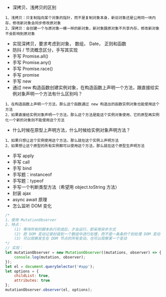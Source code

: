 - 深拷贝、浅拷贝的区别

```text
1、浅拷贝：只复制指向某个对象的指针，而不是复制对象本身，新旧对象还是公用同一块内存，修改新对象会同步修改原对象
2、深拷贝：会创建一个与原对象一模一样的新对象，新对象跟原对象不共享内存，修改新对象不会影响到原对象
```

- 实现深拷贝，要求考虑到对象， 数组， Date， 正则和函数
- 防抖 / 节流概念区分，手写其实现
- 手写 Promise.all()
- 手写 Promise.any()
- 手写 Promise.race()
- 手写 promise
- 手写 new
- 通过 new 构造函数创建实例对象，在构造函数上声明一个方法，跟直接给实例对象声明一个方法有什么区别吗？

```text
1、在构造函数上声明一个方法，那么这个函数通过 new 构造出的函数实例对象也能使用这个方法
2、如果直接给实例对象声明一个方法，那么这个方法是能这个实例对象使用，它的原型再实例化一个新的对象则不能使用这个方法
```

- 什么时候在原型上声明方法，什么时候给实例对象声明方法？

```text
1、如果只想让这个实例使用这个方法，那么就在这个实例上声明方法
2、如果想让这个原型的所有实例都可以使用这个方法，那么就在这个原型生声明方法
```

- 手写 apply
- 手写 call
- 手写 bind
- 手写题：instanceof
- 手写题：typeof
- 手写一个判断类型方法（希望用 object.toString 方法）
- 封装 ajax
- async await 原理
- 怎么监听 DOM 变化
```js
/* 
1、使用 MutationObserver
2、特点：
	(1) 等待所有的脚本执行完成后，才会运行，即采用异步方式
	(2) 把 DOM 变动记录封装到一个数组中进行处理，而不是一条条的个别处理 DOM 变动
	(3) 可以观察发生在 DOM 节点的所有变动，也可以观察某一个变动 
*/
// 实现：
let mutationObserver = new MutationObserver((mutations, observer) => {
	console.log(mutation, observer);
});
let el = document.querySelector('#app');
let options = {
	childList: true,
	attributes: true
};
mutationObserver.observer(el, options);
```
